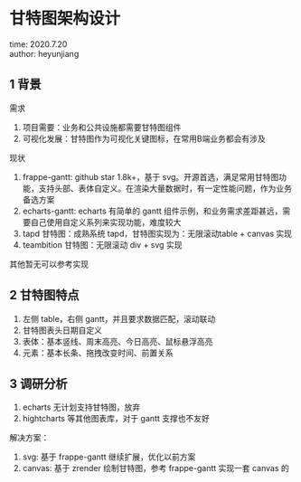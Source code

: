 # 甘特图架构设计

time: 2020.7.20  
author: heyunjiang

## 1 背景

需求  
1. 项目需要：业务和公共设施都需要甘特图组件
2. 可视化发展：甘特图作为可视化关键图标，在常用B端业务都会有涉及

现状  
1. frappe-gantt: github star 1.8k+，基于 svg。开源首选，满足常用甘特图功能，支持头部、表体自定义。在渲染大量数据时，有一定性能问题，作为业务备选方案
2. echarts-gantt: echarts 有简单的 gantt 组件示例，和业务需求差距甚远，需要自己使用自定义系列来实现功能，难度较大
3. tapd 甘特图：成熟系统 tapd，甘特图实现为：无限滚动table + canvas 实现
4. teambition 甘特图：无限滚动 div + svg 实现

其他暂无可以参考实现

## 2 甘特图特点

1. 左侧 table，右侧 gantt，并且要求数据匹配，滚动联动
2. 甘特图表头日期自定义
3. 表体：基本竖线、周末高亮、今日高亮、鼠标悬浮高亮
4. 元素：基本长条、拖拽改变时间、前置关系

## 3 调研分析

1. echarts 无计划支持甘特图，放弃
2. hightcharts 等其他图表库，对于 gantt 支撑也不友好

解决方案：
1. svg: 基于 frappe-gantt 继续扩展，优化以前方案
2. canvas: 基于 zrender 绘制甘特图，参考 frappe-gantt 实现一套 canvas 的
